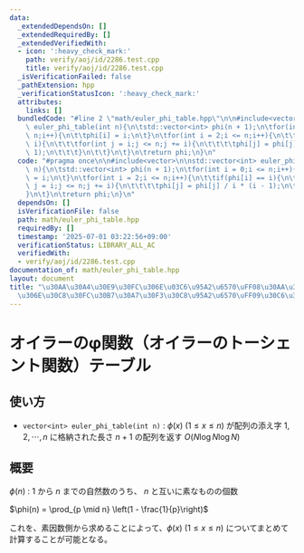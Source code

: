 ```yaml
---
data:
  _extendedDependsOn: []
  _extendedRequiredBy: []
  _extendedVerifiedWith:
  - icon: ':heavy_check_mark:'
    path: verify/aoj/id/2286.test.cpp
    title: verify/aoj/id/2286.test.cpp
  _isVerificationFailed: false
  _pathExtension: hpp
  _verificationStatusIcon: ':heavy_check_mark:'
  attributes:
    links: []
  bundledCode: "#line 2 \"math/euler_phi_table.hpp\"\n\n#include<vector>\n\nstd::vector<int>\
    \ euler_phi_table(int n){\n\tstd::vector<int> phi(n + 1);\n\tfor(int i = 0;i <=\
    \ n;i++){\n\t\tphi[i] = i;\n\t}\n\tfor(int i = 2;i <= n;i++){\n\t\tif(phi[i] ==\
    \ i){\n\t\t\tfor(int j = i;j <= n;j += i){\n\t\t\t\tphi[j] = phi[j] / i * (i -\
    \ 1);\n\t\t\t}\n\t\t}\n\t}\n\treturn phi;\n}\n"
  code: "#pragma once\n\n#include<vector>\n\nstd::vector<int> euler_phi_table(int\
    \ n){\n\tstd::vector<int> phi(n + 1);\n\tfor(int i = 0;i <= n;i++){\n\t\tphi[i]\
    \ = i;\n\t}\n\tfor(int i = 2;i <= n;i++){\n\t\tif(phi[i] == i){\n\t\t\tfor(int\
    \ j = i;j <= n;j += i){\n\t\t\t\tphi[j] = phi[j] / i * (i - 1);\n\t\t\t}\n\t\t\
    }\n\t}\n\treturn phi;\n}\n"
  dependsOn: []
  isVerificationFile: false
  path: math/euler_phi_table.hpp
  requiredBy: []
  timestamp: '2025-07-01 03:22:56+09:00'
  verificationStatus: LIBRARY_ALL_AC
  verifiedWith:
  - verify/aoj/id/2286.test.cpp
documentation_of: math/euler_phi_table.hpp
layout: document
title: "\u30AA\u30A4\u30E9\u30FC\u306E\u03C6\u95A2\u6570\uFF08\u30AA\u30A4\u30E9\u30FC\
  \u306E\u30C8\u30FC\u30B7\u30A7\u30F3\u30C8\u95A2\u6570\uFF09\u30C6\u30FC\u30D6\u30EB"
---
```


# オイラーのφ関数（オイラーのトーシェント関数）テーブル

## 使い方

- ``vector<int> euler_phi_table(int n)`` : $\phi(x)$ ($1 \leq x \leq n$) が配列の添え字 $1, 2, \cdots ,n$ に格納された長さ $n+1$ の配列を返す $O(N \log N \log N)$

## 概要

$\phi(n)$ : $1$ から $n$ までの自然数のうち、 $n$ と互いに素なものの個数

$\phi(n) = \prod_{p \mid n} \left(1 - \frac{1}{p}\right)$

これを、素因数側から求めることによって、$\phi(x)$ ($1 \leq x \leq n$) についてまとめて計算することが可能となる。
